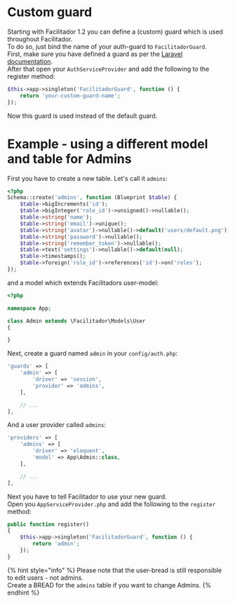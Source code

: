 # Custom guard

Starting with Facilitador 1.2 you can define a \(custom\) guard which is used throughout Facilitador.  
To do so, just bind the name of your auth-guard to `FacilitadorGuard`.  
First, make sure you have defined a guard as per the [Laravel documentation](https://laravel.com/docs/authentication#adding-custom-guards).  
After that open your `AuthServiceProvider` and add the following to the register method:

```php
$this->app->singleton('FacilitadorGuard', function () {
    return 'your-custom-guard-name';
});
```

Now this guard is used instead of the default guard.


# Example - using a different model and table for Admins

First you have to create a new table. Let's call it `admins`:  
```php
<?php
Schema::create('admins', function (Blueprint $table) {
    $table->bigIncrements('id');
    $table->bigInteger('role_id')->unsigned()->nullable();
    $table->string('name');
    $table->string('email')->unique();
    $table->string('avatar')->nullable()->default('users/default.png');
    $table->string('password')->nullable();
    $table->string('remember_token')->nullable();
    $table->text('settings')->nullable()->default(null);
    $table->timestamps();
    $table->foreign('role_id')->references('id')->on('roles');
});
```

and a model which extends Facilitadors user-model:

```php
<?php

namespace App;

class Admin extends \Facilitador\Models\User
{

}
```

Next, create a guard named `admin` in your `config/auth.php`:
```php
'guards' => [
    'admin' => [
        'driver' => 'session',
        'provider' => 'admins',
    ],

    // ...
],
```
And a user provider called `admins`:
```php
'providers' => [
    'admins' => [
        'driver' => 'eloquent',
        'model' => App\Admin::class,
    ],

    // ...
],
```

Next you have to tell Facilitador to use your new guard.  
Open you `AppServiceProvider.php` and add the following to the `register` method:

```php
public function register()
{
    $this->app->singleton('FacilitadorGuard', function () {
        return 'admin';
    });
}
```

{% hint style="info" %}
Please note that the user-bread is still responsible to edit users - not admins.  
Create a BREAD for the `admins` table if you want to change Admins.
{% endhint %}